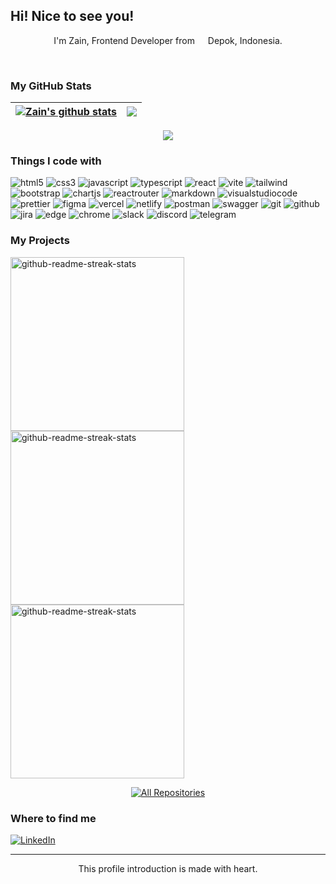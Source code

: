 ## Hi! Nice to see you!
 <p align="center">
    I'm Zain, Frontend Developer from <img src="https://cdn-icons-png.flaticon.com/512/940/940247.png" width="13"/> Depok, Indonesia.
  </p>
</br>

### My GitHub Stats
| <a href="https://github.com/anuraghazra/github-readme-stats"><img align="center" src="https://github-readme-stats.vercel.app/api?username=zenzett&show_icons=true&theme=codeSTACKr&border_color=FFFFFF&hide_border=false&ring=161b228&include_all_commits=true&count_private=true" alt="Zain's github stats" /></a> | <a href="https://github.com/anuraghazra/github-readme-stats"><img align="center" src="https://github-readme-streak-stats.herokuapp.com/?user=zenzett&theme=codeSTACKr&border_color=FFFFFF&hide_border=false" /></a> |
 | ---------------------------------------------------------------------------------------------------------------------------------------------------------------------------------------------------------------------- | ---------------------------------------------------------------------------------------------------------------------------------------------------------------------------------------------------------------------------- |
 
</div>
<div align='center'>
<a href="https://github.com/anuraghazra/github-readme-stats"><img align="center" src="https://github-readme-stats.vercel.app/api/top-langs/?username=zenzett&layout=compact&theme=codeSTACKr&border_color=FFFFFF&hide_border=false" /></a>
</div>

### Things I code with
<p>
<img alt="html5" src="https://img.shields.io/badge/-HTML5-E34F26?style=flat-square&logo=html5&logoColor=white" />
<img alt="css3" src="https://img.shields.io/badge/-CSS3-1572B6?style=flat-square&logo=CSS3&logoColor=white"/>
<img alt="javascript" src="https://img.shields.io/badge/JavaScript-%23323330.svg?style=flat-square&logo=javascript&logoColor=%23F7DF1E" />
<img alt="typescript" src="https://img.shields.io/badge/-TypeScript-007ACC?style=flat-square&logo=typescript&logoColor=white" />
<img alt="react" src="https://img.shields.io/badge/React-%2320232a.svg?style=flat-square&logo=react&logoColor=%2361DAFB" />
<img alt="vite" src="https://img.shields.io/badge/Vite-%23646CFF.svg?style=flat-square&logo=vite&logoColor=white" />
<img alt="tailwind" src="https://img.shields.io/badge/Tailwind%20CSS-%2338B2AC.svg?style=flat-square&logo=tailwind-css&logoColor=white" />
<img alt="bootstrap" src="https://img.shields.io/badge/Bootstrap-%23563D7C.svg?style=flat-square&logo=bootstrap&logoColor=white" />
<img alt="chartjs" src="https://img.shields.io/badge/Chart.js-F5788D.svg?style=flat-square&logo=chart.js&logoColor=white" />
<img alt="reactrouter" src="https://img.shields.io/badge/React%20Router-CA4245?style=flat-square&logo=react-router&logoColor=white" />
<img alt="markdown" src="https://img.shields.io/badge/Markdown-%23000000.svg?style=flat-square&logo=markdown&logoColor=white" />

<img alt="visualstudiocode" src="https://img.shields.io/badge/-Visual%20Studio%20Code-23A9F2?style=flat-square&logo=Visual%20Studio%20Code&logoColor=white"/>
<img alt="prettier" src="https://img.shields.io/badge/-Prettier-F7B93E?style=flat-square&logo=prettier&logoColor=white" />
<img alt="figma" src="https://img.shields.io/badge/Figma-%23F24E1E.svg?style=flat-square&logo=figma&logoColor=white"/>
<img alt="vercel" src="https://img.shields.io/badge/Vercel-%23000000.svg?style=flat-square&logo=vercel&logoColor=white" />
<img alt="netlify" src="https://img.shields.io/badge/Netlify-%23000000.svg?style=flat-square&logo=netlify&logoColor=#00C7B7" />
<img alt="postman" src="https://img.shields.io/badge/Postman-FF6C37?style=flat-square&logo=postman&logoColor=white" />
<img alt="swagger" src="https://img.shields.io/badge/-Swagger-%23Clojure?style=flat-square&logo=swagger&logoColor=white" />
<img alt="git" src="https://img.shields.io/badge/Git-%23F05033.svg?style=flat-square&logo=git&logoColor=white"/>
<img alt="github" src="https://img.shields.io/badge/GitHub-%23121011.svg?style=flat-square&logo=github&logoColor=white"/>
<img alt="jira" src="https://img.shields.io/badge/Jira-%230A0FFF.svg?style=flat-square&logo=jira&logoColor=white" />
<img alt="edge" src="https://img.shields.io/badge/Edge-0078D7?style=flat-square&logo=Microsoft-edge&logoColor=white"/>
<img alt="chrome" src="https://img.shields.io/badge/Google%20Chrome-4285F4?style=flat-square&logo=GoogleChrome&logoColor=white"/>
<img alt="slack" src="https://img.shields.io/badge/-Slack-E01563?style=flat-square&logo=Slack&logoColor=white"/>
<img alt="discord" src="https://img.shields.io/badge/Discord-%235865F2.svg?style=flat-square&logo=discord&logoColor=white" />
<img alt="telegram" src="https://img.shields.io/badge/Telegram-2CA5E0?style=flat-square&logo=telegram&logoColor=white" />
</p>



### My Projects
 <p align="left">
    <a href="https://github.com/zenzett/timesync-attendance"><img width="278" src="https://denvercoder1-github-readme-stats.vercel.app/api/pin/?username=zenzett&repo=timesync-attendance&show_icons=true&theme=codeSTACKr&border_color=2CA5E0&hide_border=false" alt="github-readme-streak-stats"></a>
    <a href="https://github.com/zenzett/ecommerce-app"><img width="278" src="https://denvercoder1-github-readme-stats.vercel.app/api/pin/?username=zenzett&repo=ecommerce-app&show_icons=true&theme=codeSTACKr&border_color=2CA5E0&hide_border=false" alt="github-readme-streak-stats"></a>
    <a href="https://github.com/zenzett/mymovies-app-react"><img width="278" src="https://denvercoder1-github-readme-stats.vercel.app/api/pin/?username=zenzett&repo=mymovies-app-react&show_icons=true&theme=codeSTACKr&border_color=2CA5E0&hide_border=false" alt="github-readme-streak-stats"></a>
  </p>
  
<p align="center">
  <a href="https://github.com/zenzett?tab=repositories"><img alt="All Repositories" title="All Repositories" src="https://custom-icon-badges.demolab.com/badge/-Click%20here%20to%20see%20my%20repositories-CA532B?style=for-the-badge&logoColor=white&logo=repo"/></a>
</p>
 
### Where to find me
<a href="https://www.linkedin.com/in/ahmad-zain-af/" target="_blank"><img alt="LinkedIn" src="https://img.shields.io/badge/LinkedIn-%230077B5.svg?&style=flat-square&logo=linkedin&logoColor=white&border_color=FFFFFF&hide_border=false" /></a>
</p>

------------
<p align="center">This profile introduction is made with heart.</br>

